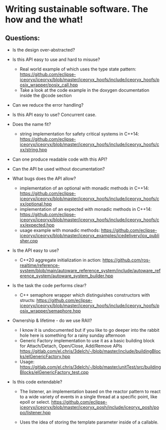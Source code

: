 # Writing sustainable software. The how and the what!

## Questions:
 * Is the design over-abstracted?

* Is this API easy to use and hard to misuse?
    * Real world example of which uses the type state pattern:
        https://github.com/eclipse-iceoryx/iceoryx/blob/master/iceoryx_hoofs/include/iceoryx_hoofs/posix_wrapper/posix_call.hpp
    * Take a look at the code example in the doxygen documentation inside the @code section

* Can we reduce the error handling?

* Is this API easy to use? Concurrent case.

* Does the name fit?
    * string implementation for safety critical systems in C++14:
        https://github.com/eclipse-iceoryx/iceoryx/blob/master/iceoryx_hoofs/include/iceoryx_hoofs/cxx/string.hpp

* Can one produce readable code with this API?

* Can the API be used without documentation?

* What bugs does the API allow?
    * implementation of an optional with monadic methods in C++14:
        https://github.com/eclipse-iceoryx/iceoryx/blob/master/iceoryx_hoofs/include/iceoryx_hoofs/cxx/optional.hpp
    * implementation of an expected with monadic methods in C++14:
        https://github.com/eclipse-iceoryx/iceoryx/blob/master/iceoryx_hoofs/include/iceoryx_hoofs/cxx/expected.hpp
    * usage example with monadic methods:
        https://github.com/eclipse-iceoryx/iceoryx/blob/master/iceoryx_examples/icedelivery/iox_publisher.cpp

* Is the API easy to use?
    * C++20 aggregate initialization in action:
        https://github.com/ros-realtime/reference-system/blob/main/autoware_reference_system/include/autoware_reference_system/autoware_system_builder.hpp

* Is the task the code performs clear?
    * C++ semaphore wrapper which distinguishes constructors with structs:
        https://github.com/eclipse-iceoryx/iceoryx/blob/master/iceoryx_hoofs/include/iceoryx_hoofs/posix_wrapper/semaphore.hpp

* Ownership & lifetime - do we use RAII?
    * I know it is undocumented but if you like to go deeper into the rabbit hole here is something for a rainy sunday afternoon
    * Generic Factory implementation to use it as a basic building block for Attach/Detach, Open/Close, Add/Remove
      APIs
        https://gitlab.com/el.chris/3delch/-/blob/master/include/buildingBlocks/elGenericFactory.hpp
    * Usage:
        https://gitlab.com/el.chris/3delch/-/blob/master/unitTest/src/buildingBlocks/elGenericFactory_test.cpp

 * Is this code extendable?
    * The listener, an implementation based on the reactor pattern to react to a
        wide variety of events in a single thread at a specific point, like epoll or 
        select.
      https://github.com/eclipse-iceoryx/iceoryx/blob/master/iceoryx_posh/include/iceoryx_posh/popo/listener.hpp

    * Uses the idea of storing the template parameter inside of a callable.

